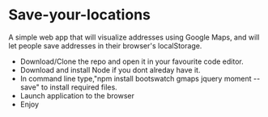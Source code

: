 # Save-your-locations
A simple web app that will visualize addresses using Google Maps, and will let people save addresses in their browser's localStorage.

- Download/Clone the repo and open it in your favourite code editor.
- Download and install Node if you dont alreday have it.
- In command line type,"npm install bootswatch gmaps jquery moment --save" to install required files.
- Launch application to the browser
- Enjoy
